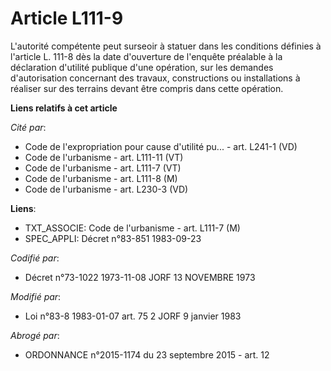 # Article L111-9

L'autorité compétente peut surseoir à statuer dans les conditions définies à l'article L. 111-8 dès la date d'ouverture de
l'enquête préalable à la déclaration d'utilité publique d'une opération, sur les demandes d'autorisation concernant des
travaux, constructions ou installations à réaliser sur des terrains devant être compris dans cette opération.

**Liens relatifs à cet article**

_Cité par_:

  - Code de l'expropriation pour cause d'utilité pu... - art. L241-1 (VD)
  - Code de l'urbanisme - art. L111-11 (VT)
  - Code de l'urbanisme - art. L111-7 (VT)
  - Code de l'urbanisme - art. L111-8 (M)
  - Code de l'urbanisme - art. L230-3 (VD)

**Liens**:

  - TXT_ASSOCIE: Code de l'urbanisme - art. L111-7 (M)
  - SPEC_APPLI: Décret n°83-851 1983-09-23

_Codifié par_:

  - Décret n°73-1022 1973-11-08 JORF 13 NOVEMBRE 1973

_Modifié par_:

  - Loi n°83-8 1983-01-07 art. 75 2 JORF 9 janvier 1983

_Abrogé par_:

  - ORDONNANCE n°2015-1174 du 23 septembre 2015 - art. 12
